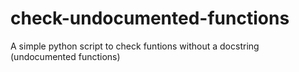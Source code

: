 # check-undocumented-functions
A simple python script to check funtions without a docstring (undocumented functions)
